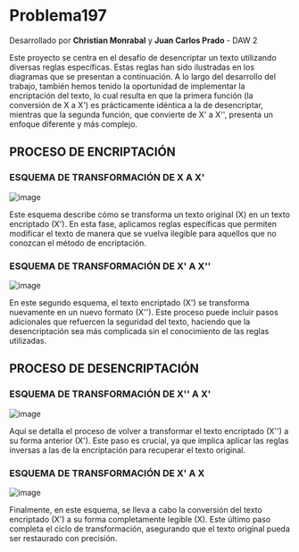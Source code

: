 # Problema197

Desarrollado por **Christian Monrabal** y **Juan Carlos Prado** - DAW 2

Este proyecto se centra en el desafío de desencriptar un texto utilizando diversas reglas específicas. Estas reglas han sido ilustradas en los diagramas que se presentan a continuación. A lo largo del desarrollo del trabajo, también hemos tenido la oportunidad de implementar la encriptación del texto, lo cual resulta en que la primera función (la conversión de X a X') es prácticamente idéntica a la de desencriptar, mientras que la segunda función, que convierte de X' a X'', presenta un enfoque diferente y más complejo.

## PROCESO DE ENCRIPTACIÓN

### ESQUEMA DE TRANSFORMACIÓN DE X A X'
![image](https://github.com/user-attachments/assets/39cb7245-32b8-4f5d-be58-4b0313c20051)


Este esquema describe cómo se transforma un texto original (X) en un texto encriptado (X'). En esta fase, aplicamos reglas específicas que permiten modificar el texto de manera que se vuelva ilegible para aquellos que no conozcan el método de encriptación.

### ESQUEMA DE TRANSFORMACIÓN DE X' A X''
![image](https://github.com/user-attachments/assets/dad1fe94-4a54-4a3c-a259-dc5074773425)


En este segundo esquema, el texto encriptado (X') se transforma nuevamente en un nuevo formato (X''). Este proceso puede incluir pasos adicionales que refuercen la seguridad del texto, haciendo que la desencriptación sea más complicada sin el conocimiento de las reglas utilizadas.

## PROCESO DE DESENCRIPTACIÓN

### ESQUEMA DE TRANSFORMACIÓN DE X'' A X'
![image](https://github.com/user-attachments/assets/4930c64b-6c48-463e-b2a9-5d64679d0640)


Aquí se detalla el proceso de volver a transformar el texto encriptado (X'') a su forma anterior (X'). Este paso es crucial, ya que implica aplicar las reglas inversas a las de la encriptación para recuperar el texto original.

### ESQUEMA DE TRANSFORMACIÓN DE X' A X
![image](https://github.com/user-attachments/assets/c58cacfc-f1db-4b32-8ff7-76915b718af9)


Finalmente, en este esquema, se lleva a cabo la conversión del texto encriptado (X') a su forma completamente legible (X). Este último paso completa el ciclo de transformación, asegurando que el texto original pueda ser restaurado con precisión.

